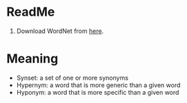 # ReadMe

1. Download WordNet from [here](https://sourceforge.net/projects/wnsql/files/wnsql3/sqlite/).

# Meaning
- Synset: a set of one or more synonyms
- Hypernym: a word that is more generic than a given word
- Hyponym: a word that is more specific than a given word
